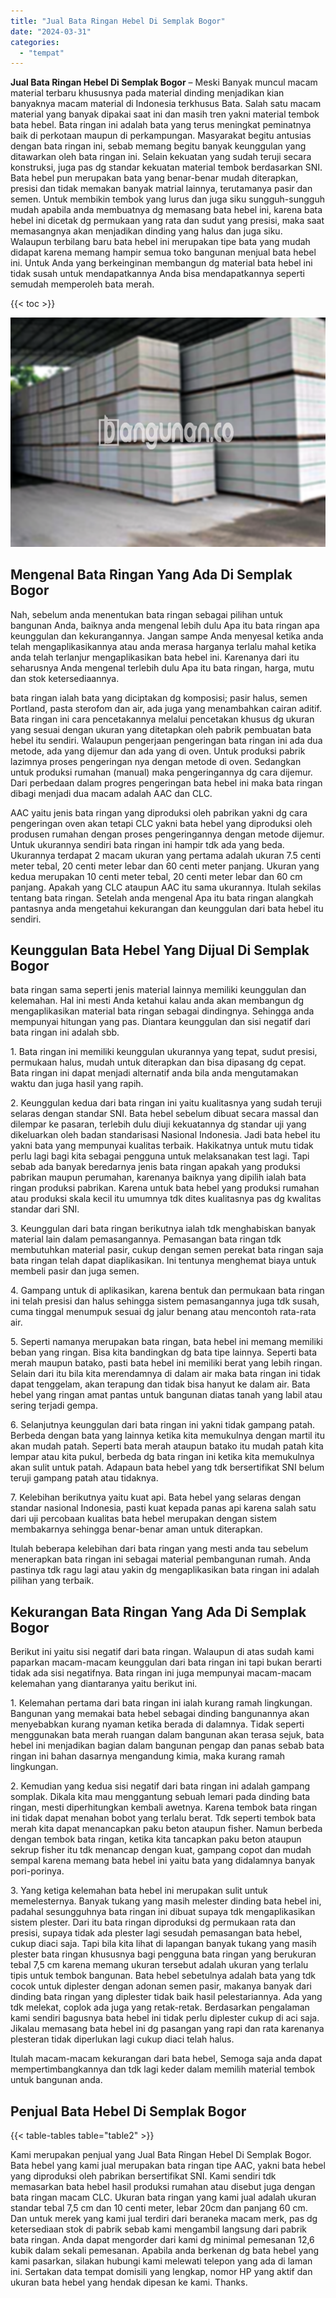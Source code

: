 ```yaml
---
title: "Jual Bata Ringan Hebel Di Semplak Bogor"
date: "2024-03-31"
categories: 
  - "tempat"
---
```


**Jual Bata Ringan Hebel Di Semplak Bogor** – Meski Banyak muncul macam material terbaru khususnya pada material dinding menjadikan kian banyaknya macam material di Indonesia terkhusus Bata. Salah satu macam material yang banyak dipakai saat ini dan masih tren yakni material tembok bata hebel. Bata ringan ini adalah bata yang terus meningkat peminatnya baik di perkotaan maupun di perkampungan. Masyarakat begitu antusias dengan bata ringan ini, sebab memang begitu banyak keunggulan yang ditawarkan oleh bata ringan ini. Selain kekuatan yang sudah teruji secara konstruksi, juga pas dg standar kekuatan material tembok berdasarkan SNI. Bata hebel pun merupakan bata yang benar-benar mudah diterapkan, presisi dan tidak memakan banyak matrial lainnya, terutamanya pasir dan semen. Untuk membikin tembok yang lurus dan juga siku sungguh-sungguh mudah apabila anda membuatnya dg memasang bata hebel ini, karena bata hebel ini dicetak dg permukaan yang rata dan sudut yang presisi, maka saat memasangnya akan menjadikan dinding yang halus dan juga siku. Walaupun terbilang baru bata hebel ini merupakan tipe bata yang mudah didapat karena memang hampir semua toko bangunan menjual bata hebel ini. Untuk Anda yang berkeinginan membangun dg material bata hebel ini tidak susah untuk mendapatkannya Anda bisa mendapatkannya seperti semudah memperoleh bata merah.

{{< toc >}}

![Jual Bata Ringan Hebel Di Semplak Bogor](/images/jual-hebel-murah-24.png)

## Mengenal Bata Ringan Yang Ada Di Semplak Bogor

Nah, sebelum anda menentukan bata ringan sebagai pilihan untuk bangunan Anda, baiknya anda mengenal lebih dulu Apa itu bata ringan apa keunggulan dan kekurangannya. Jangan sampe Anda menyesal ketika anda telah mengaplikasikannya atau anda merasa harganya terlalu mahal ketika anda telah terlanjur mengaplikasikan bata hebel ini. Karenanya dari itu seharusnya Anda mengenal terlebih dulu Apa itu bata ringan, harga, mutu dan stok ketersediaannya.

bata ringan ialah bata yang diciptakan dg komposisi; pasir halus, semen Portland, pasta sterofom dan air, ada juga yang menambahkan cairan aditif. Bata ringan ini cara pencetakannya melalui pencetakan khusus dg ukuran yang sesuai dengan ukuran yang ditetapkan oleh pabrik pembuatan bata hebel itu sendiri. Walaupun pengerjaan pengeringan bata ringan ini ada dua metode, ada yang dijemur dan ada yang di oven. Untuk produksi pabrik lazimnya proses pengeringan nya dengan metode di oven. Sedangkan untuk produksi rumahan (manual) maka pengeringannya dg cara dijemur. Dari perbedaan dalam progres pengeringan bata hebel ini maka bata ringan dibagi menjadi dua macam adalah AAC dan CLC.

AAC yaitu jenis bata ringan yang diproduksi oleh pabrikan yakni dg cara pengeringan oven akan tetapi CLC yakni bata hebel yang diproduksi oleh produsen rumahan dengan proses pengeringannya dengan metode dijemur. Untuk ukurannya sendiri bata ringan ini hampir tdk ada yang beda. Ukurannya terdapat 2 macam ukuran yang pertama adalah ukuran 7.5 centi meter tebal, 20 centi meter lebar dan 60 centi meter panjang. Ukuran yang kedua merupakan 10 centi meter tebal, 20 centi meter lebar dan 60 cm panjang. Apakah yang CLC ataupun AAC itu sama ukurannya. Itulah sekilas tentang bata ringan. Setelah anda mengenal Apa itu bata ringan alangkah pantasnya anda mengetahui kekurangan dan keunggulan dari bata hebel itu sendiri.

## Keunggulan Bata Hebel Yang Dijual Di Semplak Bogor

bata ringan sama seperti jenis material lainnya memiliki keunggulan dan kelemahan. Hal ini mesti Anda ketahui kalau anda akan membangun dg mengaplikasikan material bata ringan sebagai dindingnya. Sehingga anda mempunyai hitungan yang pas. Diantara keunggulan dan sisi negatif dari bata ringan ini adalah sbb.

1\. Bata ringan ini memiliki keunggulan ukurannya yang tepat, sudut presisi, permukaan halus, mudah untuk diterapkan dan bisa dipasang dg cepat. Bata ringan ini dapat menjadi alternatif anda bila anda mengutamakan waktu dan juga hasil yang rapih.

2\. Keunggulan kedua dari bata ringan ini yaitu kualitasnya yang sudah teruji selaras dengan standar SNI. Bata hebel sebelum dibuat secara massal dan dilempar ke pasaran, terlebih dulu diuji kekuatannya dg standar uji yang dikeluarkan oleh badan standarisasi Nasional Indonesia. Jadi bata hebel itu yakni bata yang mempunyai kualitas terbaik. Hakikatnya untuk mutu tidak perlu lagi bagi kita sebagai pengguna untuk melaksanakan test lagi. Tapi sebab ada banyak beredarnya jenis bata ringan apakah yang produksi pabrikan maupun perumahan, karenanya baiknya yang dipilih ialah bata ringan produksi pabrikan. Karena untuk bata hebel yang produksi rumahan atau produksi skala kecil itu umumnya tdk dites kualitasnya pas dg kwalitas standar dari SNI.

3\. Keunggulan dari bata ringan berikutnya ialah tdk menghabiskan banyak material lain dalam pemasangannya. Pemasangan bata ringan tdk membutuhkan material pasir, cukup dengan semen perekat bata ringan saja bata ringan telah dapat diaplikasikan. Ini tentunya menghemat biaya untuk membeli pasir dan juga semen.

4\. Gampang untuk di aplikasikan, karena bentuk dan permukaan bata ringan ini telah presisi dan halus sehingga sistem pemasangannya juga tdk susah, cuma tinggal menumpuk sesuai dg jalur benang atau mencontoh rata-rata air.

5\. Seperti namanya merupakan bata ringan, bata hebel ini memang memiliki beban yang ringan. Bisa kita bandingkan dg bata tipe lainnya. Seperti bata merah maupun batako, pasti bata hebel ini memiliki berat yang lebih ringan. Selain dari itu bila kita merendamnya di dalam air maka bata ringan ini tidak dapat tenggelam, akan terapung dan tidak bisa hanyut ke dalam air. Bata hebel yang ringan amat pantas untuk bangunan diatas tanah yang labil atau sering terjadi gempa.

6\. Selanjutnya keunggulan dari bata ringan ini yakni tidak gampang patah. Berbeda dengan bata yang lainnya ketika kita memukulnya dengan martil itu akan mudah patah. Seperti bata merah ataupun batako itu mudah patah kita lempar atau kita pukul, berbeda dg bata ringan ini ketika kita memukulnya akan sulit untuk patah. Adapaun bata hebel yang tdk bersertifikat SNI belum teruji gampang patah atau tidaknya.

7\. Kelebihan berikutnya yaitu kuat api. Bata hebel yang selaras dengan standar nasional Indonesia, pasti kuat kepada panas api karena salah satu dari uji percobaan kualitas bata hebel merupakan dengan sistem membakarnya sehingga benar-benar aman untuk diterapkan.

Itulah beberapa kelebihan dari bata ringan yang mesti anda tau sebelum menerapkan bata ringan ini sebagai material pembangunan rumah. Anda pastinya tdk ragu lagi atau yakin dg mengaplikasikan bata ringan ini adalah pilihan yang terbaik.

## Kekurangan Bata Ringan Yang Ada Di Semplak Bogor

Berikut ini yaitu sisi negatif dari bata ringan. Walaupun di atas sudah kami paparkan macam-macam keunggulan dari bata ringan ini tapi bukan berarti tidak ada sisi negatifnya. Bata ringan ini juga mempunyai macam-macam kelemahan yang diantaranya yaitu berikut ini.

1\. Kelemahan pertama dari bata ringan ini ialah kurang ramah lingkungan. Bangunan yang memakai bata hebel sebagai dinding bangunannya akan menyebabkan kurang nyaman ketika berada di dalamnya. Tidak seperti menggunakan bata merah ruangan dalam bangunan akan terasa sejuk, bata hebel ini menjadikan bagian dalam bangunan pengap dan panas sebab bata ringan ini bahan dasarnya mengandung kimia, maka kurang ramah lingkungan.

2\. Kemudian yang kedua sisi negatif dari bata ringan ini adalah gampang somplak. Dikala kita mau menggantung sebuah lemari pada dinding bata ringan, mesti diperhitungkan kembali awetnya. Karena tembok bata ringan ini tidak dapat menahan bobot yang terlalu berat. Tdk seperti tembok bata merah kita dapat menancapkan paku beton ataupun fisher. Namun berbeda dengan tembok bata ringan, ketika kita tancapkan paku beton ataupun sekrup fisher itu tdk menancap dengan kuat, gampang copot dan mudah sempal karena memang bata hebel ini yaitu bata yang didalamnya banyak pori-porinya.

3\. Yang ketiga kelemahan bata hebel ini merupakan sulit untuk memelesternya. Banyak tukang yang masih melester dinding bata hebel ini, padahal sesungguhnya bata ringan ini dibuat supaya tdk mengaplikasikan sistem plester. Dari itu bata ringan diproduksi dg permukaan rata dan presisi, supaya tidak ada plester lagi sesudah pemasangan bata hebel, cukup diaci saja. Tapi bila kita lihat di lapangan banyak tukang yang masih plester bata ringan khususnya bagi pengguna bata ringan yang berukuran tebal 7,5 cm karena memang ukuran tersebut adalah ukuran yang terlalu tipis untuk tembok bangunan. Bata hebel sebetulnya adalah bata yang tdk cocok untuk diplester dengan adonan semen pasir, makanya banyak dari dinding bata ringan yang diplester tidak baik hasil pelestariannya. Ada yang tdk melekat, coplok ada juga yang retak-retak. Berdasarkan pengalaman kami sendiri bagusnya bata hebel ini tidak perlu diplester cukup di aci saja. Jikalau memasang bata hebel ini dg pasangan yang rapi dan rata karenanya plesteran tidak diperlukan lagi cukup diaci telah halus.

Itulah macam-macam kekurangan dari bata hebel, Semoga saja anda dapat mempertimbangkannya dan tdk lagi keder dalam memilih material tembok untuk bangunan anda.

## Penjual Bata Hebel Di Semplak Bogor

{{< table-tables table="table2" >}}

Kami merupakan penjual yang Jual Bata Ringan Hebel Di Semplak Bogor. Bata hebel yang kami jual merupakan bata ringan tipe AAC, yakni bata hebel yang diproduksi oleh pabrikan bersertifikat SNI. Kami sendiri tdk memasarkan bata hebel hasil produksi rumahan atau disebut juga dengan bata ringan macam CLC. Ukuran bata ringan yang kami jual adalah ukuran standar tebal 7,5 cm dan 10 centi meter, lebar 20cm dan panjang 60 cm. Dan untuk merek yang kami jual terdiri dari beraneka macam merk, pas dg ketersediaan stok di pabrik sebab kami mengambil langsung dari pabrik bata ringan. Anda dapat mengorder dari kami dg minimal pemesanan 12,6 kubik dalam sekali pemesanan. Apabila anda berkenan dg bata hebel yang kami pasarkan, silakan hubungi kami melewati telepon yang ada di laman ini. Sertakan data tempat domisili yang lengkap, nomor HP yang aktif dan ukuran bata hebel yang hendak dipesan ke kami. Thanks.
